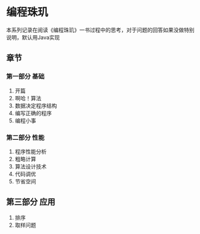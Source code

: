 # 编程珠玑

本系列记录在阅读《编程珠玑》一书过程中的思考，对于问题的回答如果没做特别说明，默认用Java实现

## 章节

### 第一部分 基础

1. 开篇
2. 啊哈！算法
3. 数据决定程序结构
4. 编写正确的程序
5. 编程小事

### 第二部分 性能

1. 程序性能分析
2. 粗略计算
3. 算法设计技术
4. 代码调优
5. 节省空间

## 第三部分 应用

1. 排序
2. 取样问题
